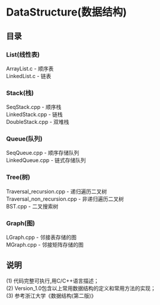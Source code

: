 # DataStructure(数据结构)
## 目录
### List(线性表)
ArrayList.c - 顺序表<br>
LinkedList.c - 链表<br>
### Stack(栈)
SeqStack.cpp - 顺序栈<br>
LinkedStack.cpp - 链栈<br>
DoubleStack.cpp - 双堆栈<br>
### Queue(队列)
SeqQueue.cpp - 顺序存储队列<br>
LinkedQueue.cpp - 链式存储队列<br>
### Tree(树)
Traversal_recursion.cpp - 递归遍历二叉树<br>
Traversal_non_recursion.cpp - 非递归遍历二叉树<br>
BST.cpp - 二叉搜索树<br>
### Graph(图)
LGraph.cpp - 邻接表存储的图<br>
MGraph.cpp - 邻接矩阵存储的图<br>
## 说明
(1) 代码完整可执行,用C/C++语言描述；<br>
(2) Version_1.0包含以上常用数据结构的定义和常用方法的实现；<br>
(3) 参考浙江大学《数据结构(第二版)》<br>
